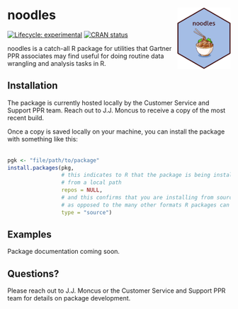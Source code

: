 
<!-- README.md is generated from README.Rmd. Please edit that file -->

# noodles <img src="inst/figures/noodles-hexsticker.jpg" align="right" height="139" />

<!-- badges: start -->

[![Lifecycle:
experimental](https://img.shields.io/badge/lifecycle-experimental-orange.svg)](https://lifecycle.r-lib.org/articles/stages.html#experimental)
[![CRAN
status](https://www.r-pkg.org/badges/version/noodles)](https://CRAN.R-project.org/package=noodles)
<!-- badges: end -->

noodles is a catch-all R package for utilities that Gartner PPR
associates may find useful for doing routine data wrangling and analysis
tasks in R.

## Installation

The package is currently hosted locally by the Customer Service and
Support PPR team. Reach out to J.J. Moncus to receive a copy of the most
recent build.

Once a copy is saved locally on your machine, you can install the
package with something like this:

``` r

pgk <- "file/path/to/package"
install.packages(pkg, 
                 # this indicates to R that the package is being installed 
                 # from a local path
                 repos = NULL, 
                 # and this confirms that you are installing from source,
                 # as opposed to the many other formats R packages can take
                 type = "source")  
```

## Examples

Package documentation coming soon.

## Questions?

Please reach out to J.J. Moncus or the Customer Service and Support PPR
team for details on package development.
